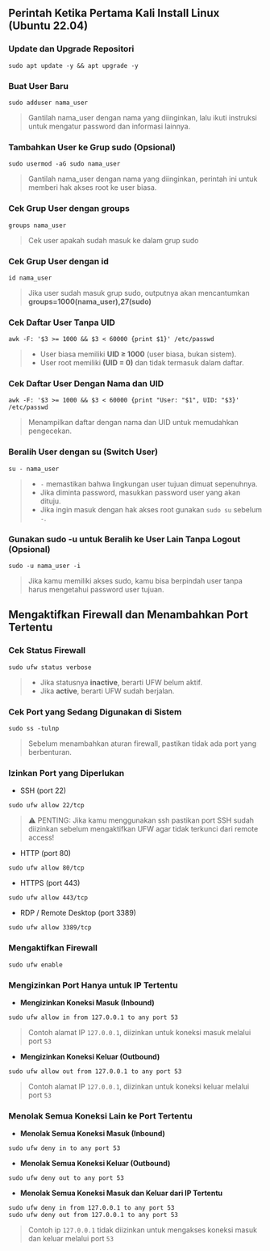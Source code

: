 ## Perintah Ketika Pertama Kali Install Linux (Ubuntu 22.04) 

### Update dan Upgrade Repositori
```
sudo apt update -y && apt upgrade -y
```

### Buat User Baru
```
sudo adduser nama_user
```
> Gantilah nama_user dengan nama yang diinginkan, lalu ikuti instruksi untuk mengatur password dan informasi lainnya.

### Tambahkan User ke Grup sudo (Opsional)
```
sudo usermod -aG sudo nama_user
```
> Gantilah nama_user dengan nama yang diinginkan, perintah ini untuk memberi hak akses root ke user biasa.

### Cek Grup User dengan groups
```
groups nama_user
```
> Cek user apakah sudah masuk ke dalam grup sudo

### Cek Grup User dengan id
```
id nama_user
```
> Jika user sudah masuk grup sudo, outputnya akan mencantumkan **groups=1000(nama_user),27(sudo)**

### Cek Daftar User Tanpa UID
```
awk -F: '$3 >= 1000 && $3 < 60000 {print $1}' /etc/passwd
```
> - User biasa memiliki **UID ≥ 1000** (user biasa, bukan sistem).
> - User root memiliki **(UID = 0)** dan tidak termasuk dalam daftar.

### Cek Daftar User Dengan Nama dan UID
```
awk -F: '$3 >= 1000 && $3 < 60000 {print "User: "$1", UID: "$3}' /etc/passwd
```
> Menampilkan daftar dengan nama dan UID untuk memudahkan pengecekan.

### Beralih User dengan su (Switch User)
```
su - nama_user
```
> - `-` memastikan bahwa lingkungan user tujuan dimuat sepenuhnya.
> - Jika diminta password, masukkan password user yang akan dituju.
> - Jika ingin masuk dengan hak akses root gunakan `sudo su` sebelum `-`.

### Gunakan sudo -u untuk Beralih ke User Lain Tanpa Logout (Opsional)
```
sudo -u nama_user -i
```
> Jika kamu memiliki akses sudo, kamu bisa berpindah user tanpa harus mengetahui password user tujuan.

## Mengaktifkan Firewall dan Menambahkan Port Tertentu
### Cek Status Firewall
```
sudo ufw status verbose
```
> - Jika statusnya **inactive**, berarti UFW belum aktif.
> - Jika **active**, berarti UFW sudah berjalan.

### Cek Port yang Sedang Digunakan di Sistem
```
sudo ss -tulnp
```
> Sebelum menambahkan aturan firewall, pastikan tidak ada port yang berbenturan.

### Izinkan Port yang Diperlukan
- SSH (port 22)
```
sudo ufw allow 22/tcp
```
> ⚠️ PENTING: Jika kamu menggunakan ssh pastikan port SSH sudah diizinkan sebelum mengaktifkan UFW agar tidak terkunci dari remote access!

- HTTP (port 80)
```
sudo ufw allow 80/tcp
```

- HTTPS (port 443)
```
sudo ufw allow 443/tcp
```

- RDP / Remote Desktop (port 3389)
```
sudo ufw allow 3389/tcp
```

### Mengaktifkan Firewall
```
sudo ufw enable
```

### Mengizinkan Port Hanya untuk IP Tertentu
- **Mengizinkan Koneksi Masuk (Inbound)**
```
sudo ufw allow in from 127.0.0.1 to any port 53
```
> Contoh alamat IP `127.0.0.1`, diizinkan untuk koneksi masuk melalui port `53`

- **Mengizinkan Koneksi Keluar (Outbound)**
```
sudo ufw allow out from 127.0.0.1 to any port 53
```
> Contoh alamat IP `127.0.0.1`, diizinkan untuk koneksi keluar melalui port `53`

### Menolak Semua Koneksi Lain ke Port Tertentu
- **Menolak Semua Koneksi Masuk (Inbound)**
```
sudo ufw deny in to any port 53
```
- **Menolak Semua Koneksi Keluar (Outbound)**
```
sudo ufw deny out to any port 53
```
- **Menolak Semua Koneksi Masuk dan Keluar dari IP Tertentu**
```
sudo ufw deny in from 127.0.0.1 to any port 53
sudo ufw deny out from 127.0.0.1 to any port 53
```
> Contoh ip `127.0.0.1` tidak diizinkan untuk mengakses koneksi masuk dan keluar melalui port `53`


